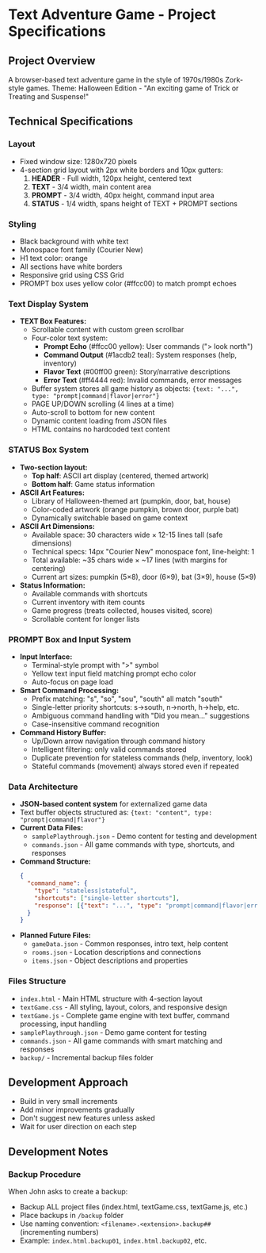# Text Adventure Game - Project Specifications

## Project Overview
A browser-based text adventure game in the style of 1970s/1980s Zork-style games.
Theme: Halloween Edition - "An exciting game of Trick or Treating and Suspense!"

## Technical Specifications

### Layout
- Fixed window size: 1280x720 pixels
- 4-section grid layout with 2px white borders and 10px gutters:
  1. **HEADER** - Full width, 120px height, centered text
  2. **TEXT** - 3/4 width, main content area 
  3. **PROMPT** - 3/4 width, 40px height, command input area
  4. **STATUS** - 1/4 width, spans height of TEXT + PROMPT sections

### Styling
- Black background with white text
- Monospace font family (Courier New)
- H1 text color: orange
- All sections have white borders
- Responsive grid using CSS Grid
- PROMPT box uses yellow color (#ffcc00) to match prompt echoes

### Text Display System
- **TEXT Box Features:**
  - Scrollable content with custom green scrollbar
  - Four-color text system:
    - **Prompt Echo** (#ffcc00 yellow): User commands ("> look north")
    - **Command Output** (#1acdb2 teal): System responses (help, inventory)
    - **Flavor Text** (#00ff00 green): Story/narrative descriptions
    - **Error Text** (#ff4444 red): Invalid commands, error messages
  - Buffer system stores all game history as objects: `{text: "...", type: "prompt|command|flavor|error"}`
  - PAGE UP/DOWN scrolling (4 lines at a time)
  - Auto-scroll to bottom for new content
  - Dynamic content loading from JSON files
  - HTML contains no hardcoded text content

### STATUS Box System
- **Two-section layout:**
  - **Top half**: ASCII art display (centered, themed artwork)
  - **Bottom half**: Game status information
- **ASCII Art Features:**
  - Library of Halloween-themed art (pumpkin, door, bat, house)
  - Color-coded artwork (orange pumpkin, brown door, purple bat)
  - Dynamically switchable based on game context
- **ASCII Art Dimensions:**
  - Available space: 30 characters wide × 12-15 lines tall (safe dimensions)
  - Technical specs: 14px "Courier New" monospace font, line-height: 1
  - Total available: ~35 chars wide × ~17 lines (with margins for centering)
  - Current art sizes: pumpkin (5×8), door (6×9), bat (3×9), house (5×9)
- **Status Information:**
  - Available commands with shortcuts
  - Current inventory with item counts
  - Game progress (treats collected, houses visited, score)
  - Scrollable content for longer lists

### PROMPT Box and Input System
- **Input Interface:**
  - Terminal-style prompt with ">" symbol
  - Yellow text input field matching prompt echo color
  - Auto-focus on page load
- **Smart Command Processing:**
  - Prefix matching: "s", "so", "sou", "south" all match "south"
  - Single-letter priority shortcuts: s→south, n→north, h→help, etc.
  - Ambiguous command handling with "Did you mean..." suggestions
  - Case-insensitive command recognition
- **Command History Buffer:**
  - Up/Down arrow navigation through command history
  - Intelligent filtering: only valid commands stored
  - Duplicate prevention for stateless commands (help, inventory, look)
  - Stateful commands (movement) always stored even if repeated

### Data Architecture
- **JSON-based content system** for externalized game data
- Text buffer objects structured as: `{text: "content", type: "prompt|command|flavor"}`
- **Current Data Files:**
  - `samplePlaythrough.json` - Demo content for testing and development
  - `commands.json` - All game commands with type, shortcuts, and responses
- **Command Structure:**
  ```json
  {
    "command_name": {
      "type": "stateless|stateful",
      "shortcuts": ["single-letter shortcuts"],
      "response": [{"text": "...", "type": "prompt|command|flavor|error"}]
    }
  }
  ```
- **Planned Future Files:**
  - `gameData.json` - Common responses, intro text, help content
  - `rooms.json` - Location descriptions and connections
  - `items.json` - Object descriptions and properties

### Files Structure
- `index.html` - Main HTML structure with 4-section layout
- `textGame.css` - All styling, layout, colors, and responsive design
- `textGame.js` - Complete game engine with text buffer, command processing, input handling
- `samplePlaythrough.json` - Demo game content for testing
- `commands.json` - All game commands with smart matching and responses
- `backup/` - Incremental backup files folder

## Development Approach
- Build in very small increments
- Add minor improvements gradually
- Don't suggest new features unless asked
- Wait for user direction on each step

## Development Notes

### Backup Procedure
When John asks to create a backup:
- Backup ALL project files (index.html, textGame.css, textGame.js, etc.)
- Place backups in `/backup` folder
- Use naming convention: `<filename>.<extension>.backup##` (incrementing numbers)
- Example: `index.html.backup01`, `index.html.backup02`, etc.